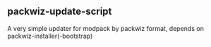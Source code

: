 ## packwiz-update-script
A very simple updater for modpack by packwiz format, depends on packwiz-installer(-bootstrap)